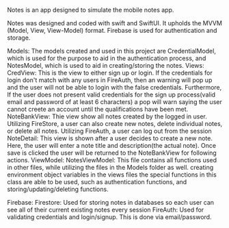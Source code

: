 Notes is an app designed to simulate the mobile notes app. 

Notes was designed and coded with swift and SwiftUI. It upholds the MVVM (Model, View, View-Model) format. Firebase is used for authentication and storage.

Models: The models created and used in this project are CredentialModel, which is used for the purpose to aid in the authentication process, and NotesModel, which is used to aid in creating/storing the notes.
Views: 
  CredView: This is the view to either sign up or login. If the credentials for login don't match with any users in FireAuth, then an warning will pop up and the user will not be able to login with the false credentials. Furthermore, If the user does not present valid credentials for the sign up process(valid email and password of at least 6 characters) a pop will warn saying the user cannot creete an account until the qualifications have been met.
  NoteBankView: Thie view show all notes created by the logged in user. Utilizing FireStore, a user can also create new notes, delete individual notes, or delete all notes. Utilizing FireAuth, a user can log out from the session
  NoteDetail: This view is shown after a user decides to create a new note. Here, the user will enter a note title and description(the actual note). Once save is clicked the user will be returned to the NoteBankView for following actions.
ViewModel: 
  NotesViewModel: This file contains all functions used in other files, while utilizing the files in the Models folder as well. creating environment object variables in the views files the special functions in this class are able to be used, such as authentication functions, and storing/updating/deleting functions.

Firebase:
  Firestore: Used for storing notes in databases so each user can see all of their current existing notes every session
  FireAuth: Used for validating credentials and login/signup. This is done via email/password. 

  

  
